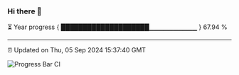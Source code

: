 ### Hi there 👋

⏳ Year progress { ████████████████████▁▁▁▁▁▁▁▁▁▁ } 67.94 %

---

⏰ Updated on Thu, 05 Sep 2024 15:37:40 GMT

![Progress Bar CI](https://github.com/IshwaranRudhara/GIT-ACTION/workflows/Progress%20Bar%20CI/badge.svg)
